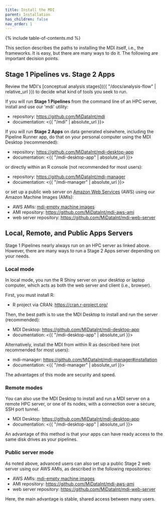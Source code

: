 ```yaml
---
title: Install the MDI
parent: Installation
has_children: false
nav_order: 1
---
```


{% include table-of-contents.md %}

This section describes the paths to installing the MDI itself, 
i.e., the frameworks. It is easy, but there are many ways
to do it. The following are important decision points.

## Stage 1 Pipelines vs. Stage 2 Apps

Review the MDI's 
[conceptual analysis stages]({{ "/docs/analysis-flow" | relative_url }})
to decide what kind of tools you seek to run.

If you will run **Stage 1 Pipelines** from the command line of
an HPC server, install and use our 'mdi' utility:

- repository: <https://github.com/MiDataInt/mdi>
- documentation: <{{ "/mdi" | absolute_url }}>

If you will run **Stage 2 Apps** on data generated elsewhere,
including the Pipeline Runner app,
do that on your personal computer using the MDI Desktop (recommended):

- repository: <https://github.com/MiDataInt/mdi-desktop-app>
- documentation: <{{ "/mdi-desktop-app" | absolute_url }}>

or directly within an R console (not recommended for most users):

- repository: <https://github.com/MiDataInt/mdi-manager> 
- documentation: <{{ "/mdi-manager" | absolute_url }}>

or set up a public web server on [Amazon Web Services](https://aws.amazon.com/) (AWS)
using our Amazon Machine Images (AMIs):

- AWS AMIs: [mdi-empty machine images](https://us-east-2.console.aws.amazon.com/ec2/v2/home?region=us-east-2#Images:visibility=public-images;v=3;search=:mdi-empty)
- AMI repository: <https://github.com/MiDataInt/mdi-aws-ami>
- web server repository: <https://github.com/MiDataInt/mdi-web-server>

## Local, Remote, and Public Apps Servers

Stage 1 Pipelines nearly always run on an HPC server as linked above.
However, there are many ways to run a Stage 2 Apps server depending 
on your needs.

### Local mode

In local mode, you run the R Shiny server on your desktop or laptop computer,
which acts as both the web server and client (i.e., browser).

First, you must install R:

- R project via CRAN: <https://cran.r-project.org/>

Then, the best path is to use the MDI Desktop
to install and run the server (recommended):

- MDI Desktop: <https://github.com/MiDataInt/mdi-desktop-app>
- documentation: <{{ "/mdi-desktop-app" | absolute_url }}>

Alternatively, install the MDI from within R as described here (not recommended for most users):

- mdi-manager: <https://github.com/MiDataInt/mdi-manager#installation>
- documentation: <{{ "/mdi-manager" | absolute_url }}>

The advantages of this mode are security and speed.

### Remote modes

You can also use the MDI Desktop to install and run a MDI server
on a remote HPC server, or one of its nodes, with a connection 
over a secure, SSH port tunnel. 

- MDI Desktop: <https://github.com/MiDataInt/mdi-desktop-app>
- documentation: <{{ "/mdi-desktop-app" | absolute_url }}>

An advantage of this method is that your apps can have ready access
to the same disk drives as your pipelines.

### Public server mode

As noted above, advanced users can also set up a public Stage 2 web server
using our AWS AMIs, as described in the following repositories:

- AWS AMIs: [mdi-empty machine images](https://us-east-2.console.aws.amazon.com/ec2/v2/home?region=us-east-2#Images:visibility=public-images;v=3;search=:mdi-empty)
- AMI repository: <https://github.com/MiDataInt/mdi-aws-ami>
- web server repository: <https://github.com/MiDataInt/mdi-web-server>

Here, the main advantage is stable, shared access between many users.
